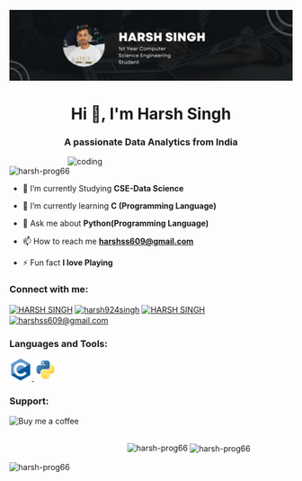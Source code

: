 ![logo](https://github.com/Harsh-prog66/Harsh-prog66/blob/main/Black%20Minimal%20Business%20Personal%20Profile%20Linkedin%20Banner.png)
<h1 align="center">Hi 👋, I'm Harsh Singh</h1>
<h3 align="center">A passionate Data Analytics from India</h3>

<img align="right" alt="coding" width="400" src="https://user-images.githubusercontent.com/55389276/140866485-8fb1c876-9a8f-4d6a-98dc-08c4981eaf70.gif">

<p align="left"> <img src="https://komarev.com/ghpvc/?username=harsh-prog66&label=Profile%20views&color=0e75b6&style=flat" alt="harsh-prog66" /> </p>

- 🔭 I’m currently Studying **CSE-Data Science**

- 🌱 I’m currently learning **C (Programming Language)**

- 💬 Ask me about **Python(Programming Language)**

- 📫 How to reach me **harshss609@gmail.com**

- ⚡ Fun fact **I love Playing**

<h3 align="left">Connect with me:</h3>
<p align="left">
<a href="https://www.linkedin.com/in/harsh-singh-029a02329/" target="blank"><img align="center" src="https://raw.githubusercontent.com/rahuldkjain/github-profile-readme-generator/master/src/images/icons/Social/linked-in-alt.svg" alt="HARSH SINGH" height="30" width="40" /></a>
<a href="https://instagram.com/harsh924singh" target="blank"><img align="center" src="https://raw.githubusercontent.com/rahuldkjain/github-profile-readme-generator/master/src/images/icons/Social/instagram.svg" alt="harsh924singh" height="30" width="40" /></a>
<a href="https://www.hackerrank.com/profile/harshss609" target="blank"><img align="center" src="https://raw.githubusercontent.com/rahuldkjain/github-profile-readme-generator/master/src/images/icons/Social/hackerrank.svg" alt="HARSH SINGH" height="30" width="40" /></a>
<a href="https://www.leetcode.com/harshss609@gmail.com" target="blank"><img align="center" src="https://raw.githubusercontent.com/rahuldkjain/github-profile-readme-generator/master/src/images/icons/Social/leet-code.svg" alt="harshss609@gmail.com" height="30" width="40" /></a>
</p>

<h3 align="left">Languages and Tools:</h3>
<p align="left"> <a href="https://www.cprogramming.com/" target="_blank" rel="noreferrer"> <img src="https://raw.githubusercontent.com/devicons/devicon/master/icons/c/c-original.svg" alt="c" width="40" height="40"/> </a> <a href="https://www.python.org" target="_blank" rel="noreferrer"> <img src="https://raw.githubusercontent.com/devicons/devicon/master/icons/python/python-original.svg" alt="python" width="40" height="40"/> </a> </p>

<h3 align="left">Support:</h3>
<p><a href="https://www.buymeacoffee.com/Buy me a coffee"> <img align="left" src="https://cdn.buymeacoffee.com/buttons/v2/default-yellow.png" height="50" width="210" alt="Buy me a coffee" /></a></p><br><br>

<p><img align="left" src="https://github-readme-stats.vercel.app/api/top-langs?username=harsh-prog66&show_icons=true&locale=en&layout=compact" alt="harsh-prog66" /></p>

<p>&nbsp;<img align="center" src="https://github-readme-stats.vercel.app/api?username=harsh-prog66&show_icons=true&locale=en" alt="harsh-prog66" /></p>

<p><img align="center" src="https://github-readme-streak-stats.herokuapp.com/?user=harsh-prog66&" alt="harsh-prog66" /></p>

